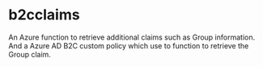 # b2cclaims
An Azure function to retrieve additional claims such as Group information. And a Azure AD B2C custom policy which use to function to retrieve the  Group claim.
